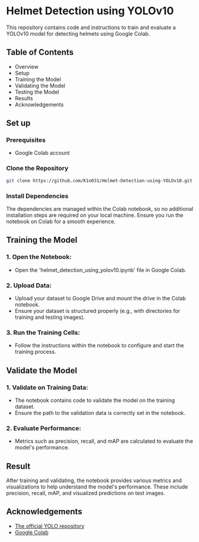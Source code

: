 
# Helmet Detection using YOLOv10

This repository contains code and instructions to train and evaluate a YOLOv10 model for detecting helmets using Google Colab.

## Table of Contents

- Overview
- Setup
- Training the Model
- Validating the Model
- Testing the Model
- Results
- Acknowledgements


## Set up
### Prerequisites
- Google Colab account
### Clone the Repository
```bash
git clone https://github.com/K1n031/Helmet-Detection-using-YOLOv10.git
```
### Install Dependencies
The dependencies are managed within the Colab notebook, so no additional installation steps are required on your local machine. Ensure you run the notebook on Colab for a smooth experience.


## Training the Model
### 1. Open the Notebook:
- Open the 'helmet_detection_using_yolov10.ipynb' file in Google Colab.

### 2. Upload Data:
- Upload your dataset to Google Drive and mount the drive in the Colab notebook.
- Ensure your dataset is structured properly (e.g., with directories for training and testing images).

### 3. Run the Training Cells:
- Follow the instructions within the notebook to configure and start the training process.

## Validate the Model
### 1. Validate on Training Data:
- The notebook contains code to validate the model on the training dataset.
- Ensure the path to the validation data is correctly set in the notebook.
### 2. Evaluate Performance:
- Metrics such as precision, recall, and mAP are calculated to evaluate the model's performance.

## Result
After training and validating, the notebook provides various metrics and visualizations to help understand the model's performance. These include precision, recall, mAP, and visualized predictions on test images.
## Acknowledgements

 - [The official YOLO repository](https://github.com/THU-MIG/yolov10)
 - [Google Colab](https://colab.research.google.com)
